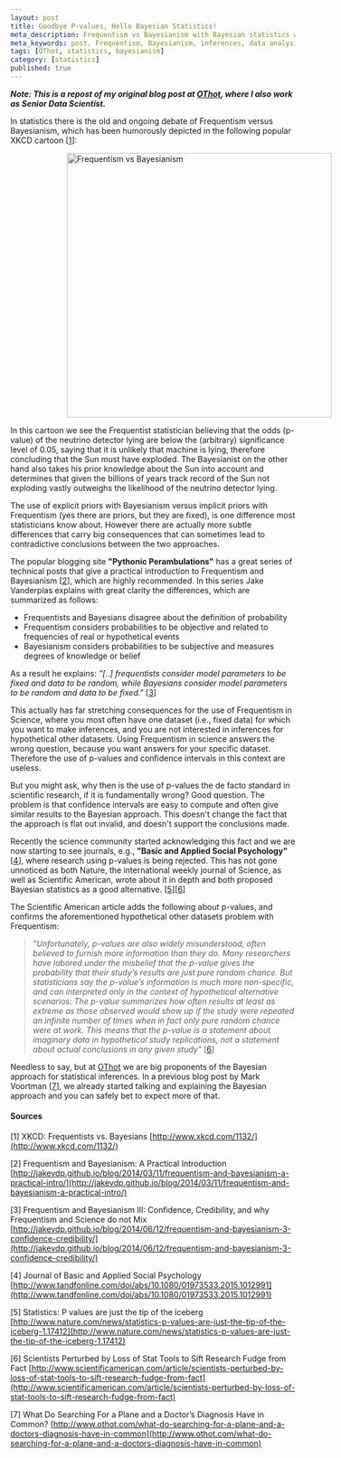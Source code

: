 ```yaml
---
layout: post
title: Goodbye P-values, Hello Bayesian Statistics!
meta_description: Frequentism vs Bayesianism with Bayesian statistics winning
meta_keywords: post, Frequentism, Bayesianism, inferences, data analysis, statistics, p-values, OThot
tags: [OThot, statistics, bayesianism]
category: [statistics]
published: true
---
```


***Note: This is a repost of my original blog post at
   [OThot](http://www.othot.com/goodbye-p-values-hello-bayesian-statistics/), where I also work as Senior Data Scientist.***

In statistics there is the old and ongoing debate of Frequentism versus Bayesianism, which has been humorously depicted in the following popular XKCD cartoon \[[1](http://www.xkcd.com/1132/)\]:

<img src="http://imgs.xkcd.com/comics/frequentists_vs_bayesians.png" alt="Frequentism vs Bayesianism" width="468" heigth="709" style="margin-left:100px">

In this cartoon we see the Frequentist statistician believing that the odds (p-value) of the
neutrino detector lying are below the (arbitrary) significance level of 0.05, saying that it is
unlikely that machine is lying, therefore concluding that the Sun must have exploded. The
Bayesianist on the other hand also takes his prior knowledge about the Sun into account and
determines that given the billions of years track record of the Sun not exploding vastly outweighs
the likelihood of the neutrino detector lying.

The use of explicit priors with Bayesianism versus implicit priors with Frequentism (yes there are
priors, but they are fixed), is one difference most statisticians know about. However there are
actually more subtle differences that carry big consequences that can sometimes lead to
contradictive conclusions between the two approaches.

The popular blogging site **"Pythonic Perambulations"** has a great series of technical posts that give
a practical introduction to Frequentism and Bayesianism \[[2](http://jakevdp.github.io/blog/2014/03/11/frequentism-and-bayesianism-a-practical-intro/)\], which are highly recommended. In this
series Jake Vanderplas explains with great clarity the differences, which are summarized as follows:

- Frequentists and Bayesians disagree about the definition of probability 
- Frequentism considers probabilities to be objective and related to frequencies of real or hypothetical events 
- Bayesianism considers probabilities to be subjective and measures degrees of knowledge or belief

As a result he explains: *"[..] frequentists consider model parameters to be fixed and data to be
random, while Bayesians consider model parameters to be random and data to be fixed."* \[[3](http://jakevdp.github.io/blog/2014/06/12/frequentism-and-bayesianism-3-confidence-credibility/)\]

This actually has far stretching consequences for the use of Frequentism in Science, where you most
often have one dataset (i.e., fixed data) for which you want to make inferences, and you are not
interested in inferences for hypothetical other datasets. Using Frequentism in science answers the
wrong question, because you want answers for your specific dataset. Therefore the use of p-values
and confidence intervals in this context are useless.

But you might ask, why then is the use of p-values the de facto standard in scientific research, if
it is fundamentally wrong? Good question. The problem is that confidence intervals are easy to
compute and often give similar results to the Bayesian approach. This doesn't change the fact that
the approach is flat out invalid, and doesn't support the conclusions made.

Recently the science community started acknowledging this fact and we are now starting to see
journals, e.g., **"Basic and Applied Social Psychology"** \[[4](http://www.tandfonline.com/doi/abs/10.1080/01973533.2015.1012991)\], where research using p-values is being
rejected. This has not gone unnoticed as both Nature, the international weekly journal of Science,
as well as Scientific American, wrote about it in depth and both proposed Bayesian statistics as a
good alternative. \[[5](http://www.nature.com/news/statistics-p-values-are-just-the-tip-of-the-iceberg-1.17412)\]\[[6](http://www.scientificamerican.com/article/scientists-perturbed-by-loss-of-stat-tools-to-sift-research-fudge-from-fact)\]

The Scientific American article adds the following about p-values, and confirms the aforementioned
hypothetical other datasets problem with Frequentism:

> *"Unfortunately, p-values are also widely misunderstood, often believed to furnish more
information than they do. Many researchers have labored under the misbelief that the p-value gives
the probability that their study’s results are just pure random chance. But statisticians say the
p-value’s information is much more non-specific, and can interpreted only in the context of
hypothetical alternative scenarios: The p-value summarizes how often results at least as extreme as
those observed would show up if the study were repeated an infinite number of times when in fact
only pure random chance were at work. This means that the p-value is a statement about imaginary
data in hypothetical study replications, not a statement about actual conclusions in any given
study"*
\[[6](http://www.scientificamerican.com/article/scientists-perturbed-by-loss-of-stat-tools-to-sift-research-fudge-from-fact)\]

Needless to say, but at [OThot](http://www.othot.com) we are big proponents of the Bayesian approach for statistical inferences. In a previous blog post by Mark Voortman \[[7](http://www.othot.com/what-do-searching-for-a-plane-and-a-doctors-diagnosis-have-in-common)\], we already started talking and explaining the Bayesian approach and you can safely bet to expect more of that. 

#### Sources

[1] XKCD: Frequentists vs. Bayesians [http://www.xkcd.com/1132/](http://www.xkcd.com/1132/)

[2] Frequentism and Bayesianism: A Practical Introduction
[http://jakevdp.github.io/blog/2014/03/11/frequentism-and-bayesianism-a-practical-intro/](http://jakevdp.github.io/blog/2014/03/11/frequentism-and-bayesianism-a-practical-intro/)

[3] Frequentism and Bayesianism III: Confidence, Credibility, and why Frequentism and Science do not Mix
[http://jakevdp.github.io/blog/2014/06/12/frequentism-and-bayesianism-3-confidence-credibility/](http://jakevdp.github.io/blog/2014/06/12/frequentism-and-bayesianism-3-confidence-credibility/)

[4] Journal of Basic and Applied Social Psychology [http://www.tandfonline.com/doi/abs/10.1080/01973533.2015.1012991](http://www.tandfonline.com/doi/abs/10.1080/01973533.2015.1012991)

[5] Statistics: P values are just the tip of the iceberg [http://www.nature.com/news/statistics-p-values-are-just-the-tip-of-the-iceberg-1.17412](http://www.nature.com/news/statistics-p-values-are-just-the-tip-of-the-iceberg-1.17412)

[6] Scientists Perturbed by Loss of Stat Tools to Sift Research Fudge from Fact [http://www.scientificamerican.com/article/scientists-perturbed-by-loss-of-stat-tools-to-sift-research-fudge-from-fact](http://www.scientificamerican.com/article/scientists-perturbed-by-loss-of-stat-tools-to-sift-research-fudge-from-fact)

[7] What Do Searching For a Plane and a Doctor’s Diagnosis Have in Common? [http://www.othot.com/what-do-searching-for-a-plane-and-a-doctors-diagnosis-have-in-common](http://www.othot.com/what-do-searching-for-a-plane-and-a-doctors-diagnosis-have-in-common)

